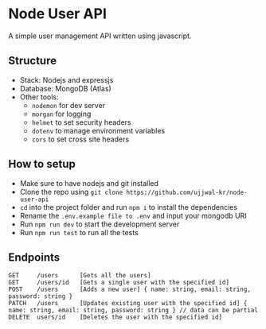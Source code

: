 # Node User API
A simple user management API written using javascript.

## Structure
- Stack: Nodejs and expressjs
- Database: MongoDB (Atlas)
- Other tools:
	- `nodemon` for dev server
	- `morgan` for logging
	- `helmet` to set security headers
	- `dotenv` to manage environment variables
	- `cors` to set cross site headers

## How to setup
- Make sure to have nodejs and git installed
- Clone the repo using `git clone https://github.com/ujjwal-kr/node-user-api`
- `cd` into the project folder and run `npm i` to install the dependencies
- Rename the `.env.example file to .env` and input your mongodb URI
- Run `npm run dev` to start the development server
- Run `npm run test` to run all the tests

## Endpoints
```
GET 	/users 		[Gets all the users]
GET 	/users/id 	[Gets a single user with the specified id]
POST 	/users 		[Adds a new user] { name: string, email: string, password: string }
PATCH 	/users 		[Updates existing user with the specified id] { name: string, email: string, password: string } // data can be partial
DELETE 	users/id    [Deletes the user with the specified id]
```